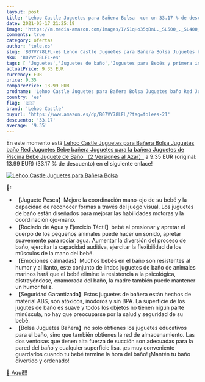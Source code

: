 ```yaml
---
layout: post
title: 'Lehoo Castle Juguetes para Bañera Bolsa  con un 33.17 % de descuento'
date: 2021-05-17 21:25:19
image: 'https://m.media-amazon.com/images/I/51qHo35qBnL._SL500_._SL400_.jpg'
comments: true
category: ofertas
author: 'tole.es'
slug: 'B07VY78LFL-es Lehoo Castle Juguetes para Bañera Bolsa Juguetes baño Red...'
sku: 'B07VY78LFL-es'
tags: [ 'Juguetes','Juguetes de baño','Juguetes para Bebés y primera infancia','Juguetes y juegos','juguetes','lehoo castle', ]
actualPrice: 9.35 EUR
currency: EUR
price: 9.35
comparePrice: 13.99 EUR
prodname: 'Lehoo Castle Juguetes para Bañera Bolsa Juguetes baño Red Juguetes Bebe bañera Juguetes para la bañera Juguetes de Piscina Bebe Juguete de Baño （2 Versiones al Azar）'
country: 'es'
flag: '🇪🇸'
brand: 'Lehoo Castle'
buyurl: 'https://www.amazon.es/dp/B07VY78LFL/?tag=tolees-21'
descuento: '33.17'
average: '9.35'
---
```


En este momento está [Lehoo Castle Juguetes para Bañera Bolsa Juguetes baño Red Juguetes Bebe bañera Juguetes para la bañera Juguetes de Piscina Bebe Juguete de Baño （2 Versiones al Azar）](https://www.amazon.es/dp/B07VY78LFL/?tag=tolees-21) a 9.35 EUR (original: 13.99 EUR) (33.17 %  de descuento) en el siguiente enlace!

[![Lehoo Castle Juguetes para Bañera Bolsa ](https://m.media-amazon.com/images/I/51qHo35qBnL._SL500_._SL400_.jpg)](https://www.amazon.es/dp/B07VY78LFL/?tag=tolees-21)

🔎:

- 【Juguete Pesca】Mejore la coordinación mano-ojo de su bebé y la capacidad de reconocer formas a través del juego visual. Los juguetes de baño están diseñados para mejorar las habilidades motoras y la coordinación ojo-mano.
- 【Rociado de Agua y Ejercicio Táctil】bebé al presionar y apretar el cuerpo de los pequeños animales puede hacer un sonido, apretar suavemente para rociar agua. Aumentar la diversión del proceso de baño, ejercitar la capacidad auditiva, ejercitar la flexibilidad de los músculos de la mano del bebé.
- 【Emociones calmadas】Muchos bebés en el baño son resistentes al humor y al llanto, este conjunto de lindos juguetes de baño de animales marinos hará que el bebé elimine la resistencia a la psicológica, distrayéndose, enamorada del baño, la madre también puede mantener un humor feliz.
- 【Seguridad Garantizada】Estos juguetes de bañera están hechos de material ABS, son atóxicos, inodoros y sin BPA. La superficie de los jugutes de baño es suave y todos los objetos no tienen nigún parte minúscula, no hay que preocuparse por la salud y seguridad de su bebé.
- 【Bolsa Juguetes Bañera】no solo obtienes los juguetes educativos para el baño, sino que también obtienes la red de almacenamiento. Las dos ventosas que tienen alta fuerza de succión son adecuadas para la pared del baño y cualquier superficie lisa. ¡es muy conveniente guardarlos cuando tu bebé termine la hora del baño! ¡Mantén tu baño divertido y ordenado!

[🛒 Aquí!!!](https://www.amazon.es/dp/B07VY78LFL/?tag=tolees-21)
